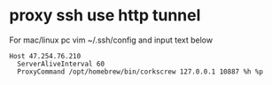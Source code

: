# proxy ssh use http tunnel

For mac/linux pc
vim ~/.ssh/config and input text below
```ssh
Host 47.254.76.210
  ServerAliveInterval 60
  ProxyCommand /opt/homebrew/bin/corkscrew 127.0.0.1 10887 %h %p
```


